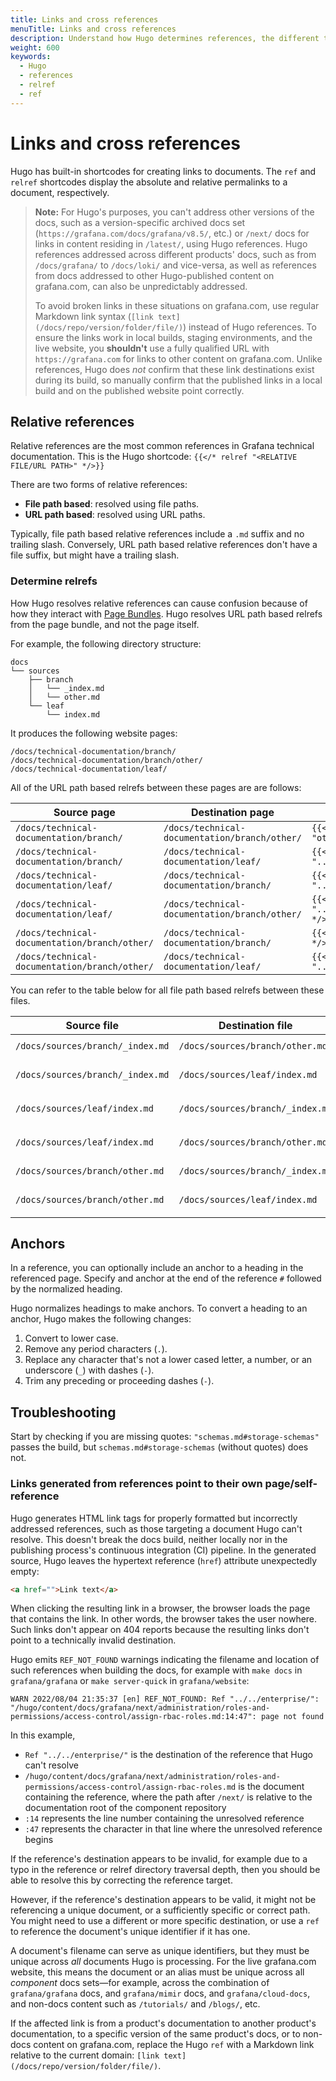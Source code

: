 ```yaml
---
title: Links and cross references
menuTitle: Links and cross references
description: Understand how Hugo determines references, the different types of references, and how to use them.
weight: 600
keywords:
  - Hugo
  - references
  - relref
  - ref
---
```


# Links and cross references

Hugo has built-in shortcodes for creating links to documents.
The `ref` and `relref` shortcodes display the absolute and relative permalinks to a document, respectively.

> **Note:** For Hugo's purposes, you can't address other versions of the docs, such as a version-specific archived docs set (`https://grafana.com/docs/grafana/v8.5/`, etc.) or `/next/` docs for links in content residing in `/latest/`, using Hugo references.
> Hugo references addressed across different products' docs, such as from `/docs/grafana/` to `/docs/loki/` and vice-versa, as well as references from docs addressed to other Hugo-published content on grafana.com, can also be unpredictably addressed.
>
> To avoid broken links in these situations on grafana.com, use regular Markdown link syntax (`[link text](/docs/repo/version/folder/file/)`) instead of Hugo references. To ensure the links work in local builds, staging environments, and the live website, you **shouldn't** use a fully qualified URL with `https://grafana.com` for links to other content on grafana.com.
> Unlike references, Hugo does _not_ confirm that these link destinations exist during its build, so manually confirm that the published links in a local build and on the published website point correctly.

## Relative references

Relative references are the most common references in Grafana technical documentation.
This is the Hugo shortcode: `{{</* relref "<RELATIVE FILE/URL PATH>" */>}}`

There are two forms of relative references:

- **File path based**: resolved using file paths.
- **URL path based**: resolved using URL paths.

Typically, file path based relative references include a `.md` suffix and no trailing slash.
Conversely, URL path based relative references don't have a file suffix, but might have a trailing slash.

### Determine relrefs

How Hugo resolves relative references can cause confusion because of how they interact with [Page Bundles](https://gohugo.io/content-management/page-bundles/).
Hugo resolves URL path based relrefs from the page bundle, and not the page itself.

For example, the following directory structure:

```
docs
└── sources
    ├── branch
    │   └── _index.md
    │   └── other.md
    └── leaf
        └── index.md
```

It produces the following website pages:

```
/docs/technical-documentation/branch/
/docs/technical-documentation/branch/other/
/docs/technical-documentation/leaf/
```

All of the URL path based relrefs between these pages are are follows:

| Source page                                   | Destination page                              | relref                                 |
| --------------------------------------------- | --------------------------------------------- | -------------------------------------- |
| `/docs/technical-documentation/branch/`       | `/docs/technical-documentation/branch/other/` | `{{</* relref "other" */>}}`           |
| `/docs/technical-documentation/branch/`       | `/docs/technical-documentation/leaf/`         | `{{</* relref "../leaf" */>}}`         |
| `/docs/technical-documentation/leaf/`         | `/docs/technical-documentation/branch/`       | `{{</* relref "../branch" */>}}`       |
| `/docs/technical-documentation/leaf/`         | `/docs/technical-documentation/branch/other/` | `{{</* relref "../branch/other" */>}}` |
| `/docs/technical-documentation/branch/other/` | `/docs/technical-documentation/branch/`       | `{{</* relref "./" */>}}`              |
| `/docs/technical-documentation/branch/other/` | `/docs/technical-documentation/leaf/`         | `{{</* relref "../leaf" */>}}`         |

You can refer to the table below for all file path based relrefs between these files.

| Source file                      | Destination file                 | relref                                     |
| -------------------------------- | -------------------------------- | ------------------------------------------ |
| `/docs/sources/branch/_index.md` | `/docs/sources/branch/other.md`  | `{{</* relref "other.md" */>}}`            |
| `/docs/sources/branch/_index.md` | `/docs/sources/leaf/index.md`    | `{{</* relref "../leaf/index.md" */>}}`    |
| `/docs/sources/leaf/index.md`    | `/docs/sources/branch/_index.md` | `{{</* relref "../branch/_index.md" */>}}` |
| `/docs/sources/leaf/index.md`    | `/docs/sources/branch/other.md`  | `{{</* relref "../branch/other.md" */>}}`  |
| `/docs/sources/branch/other.md`  | `/docs/sources/branch/_index.md` | `{{</* relref "_index.md" */>}}`           |
| `/docs/sources/branch/other.md`  | `/docs/sources/leaf/index.md`    | `{{</* relref "../leaf/index.md" */>}}`    |

## Anchors

In a reference, you can optionally include an anchor to a heading in the referenced page.
Specify and anchor at the end of the reference `#` followed by the normalized heading.

Hugo normalizes headings to make anchors.
To convert a heading to an anchor, Hugo makes the following changes:

1. Convert to lower case.
1. Remove any period characters (`.`).
1. Replace any character that's not a lower cased letter, a number, or an underscore (`_`) with dashes (`-`).
1. Trim any preceding or proceeding dashes (`-`).

## Troubleshooting

Start by checking if you are missing quotes: `"schemas.md#storage-schemas"` passes the build, but `schemas.md#storage-schemas` (without quotes) does not.

### Links generated from references point to their own page/self-reference

Hugo generates HTML link tags for properly formatted but incorrectly addressed references, such as those targeting a document Hugo can't resolve.
This doesn't break the docs build, neither locally nor in the publishing process's continuous integration (CI) pipeline.
In the generated source, Hugo leaves the hypertext reference (`href`) attribute unexpectedly empty:

```html
<a href="">Link text</a>
```

When clicking the resulting link in a browser, the browser loads the page that contains the link.
In other words, the browser takes the user nowhere.
Such links don't appear on 404 reports because the resulting links don't point to a technically invalid destination.

Hugo emits `REF_NOT_FOUND` warnings indicating the filename and location of such references when building the docs, for example with `make docs` in `grafana/grafana` or `make server-quick` in `grafana/website`:

```
WARN 2022/08/04 21:35:37 [en] REF_NOT_FOUND: Ref "../../enterprise/": "/hugo/content/docs/grafana/next/administration/roles-and-permissions/access-control/assign-rbac-roles.md:14:47": page not found
```

In this example,

- `Ref "../../enterprise/"` is the destination of the reference that Hugo can't resolve
- `/hugo/content/docs/grafana/next/administration/roles-and-permissions/access-control/assign-rbac-roles.md` is the document containing the reference, where the path after `/next/` is relative to the documentation root of the component repository
- `:14` represents the line number containing the unresolved reference
- `:47` represents the character in that line where the unresolved reference begins

If the reference's destination appears to be invalid, for example due to a typo in the reference or relref directory traversal depth, then you should be able to resolve this by correcting the reference target.

However, if the reference's destination appears to be valid, it might not be referencing a unique document, or a sufficiently specific or correct path.
You might need to use a different or more specific destination, or use a `ref` to reference the document's unique identifier if it has one.

A document's filename can serve as unique identifiers, but they must be unique across _all_ documents Hugo is processing.
For the live grafana.com website, this means the document or an alias must be unique across all _component_ docs sets&mdash;for example, across the combination of `grafana/grafana` docs, and `grafana/mimir` docs, and `grafana/cloud-docs`, and non-docs content such as `/tutorials/` and `/blogs/`, etc.

If the affected link is from a product's documentation to another product's documentation, to a specific version of the same product's docs, or to non-docs content on grafana.com, replace the Hugo `ref` with a Markdown link relative to the current domain: `[link text](/docs/repo/version/folder/file/)`.
